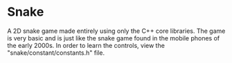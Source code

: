 # Snake
A 2D snake game made entirely using only the C++ core libraries. The game is very basic and is just like the snake game found in the mobile phones of the early 2000s. 
In order to learn the controls, view the "snake/constant/constants.h" file.
